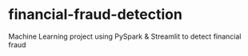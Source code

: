 # financial-fraud-detection
Machine Learning project using PySpark &amp; Streamlit to detect financial fraud
